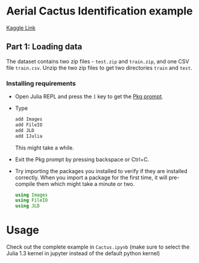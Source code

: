 # Aerial Cactus Identification example

[Kaggle Link](https://www.kaggle.com/c/aerial-cactus-identification)

## Part 1: Loading data

The dataset contains two zip files - `test.zip` and `train.zip`, and one CSV file `train.csv`. Unzip the two zip files to get two directories `train` and `test`.

### Installing requirements

 - Open Julia REPL and press the `]` key to get the [Pkg prompt](https://docs.julialang.org/en/v1/stdlib/Pkg/index.html).
 - Type
    ```Julia
    add Images
    add FileIO
    add JLD
    add IJulia
    ```

    This might take a while.
 - Exit the Pkg prompt by pressing backspace or Ctrl+C.
 - Try importing the packages you installed to verify if they are installed correctly. When you import a package for the first time, it will pre-compile them which might take a minute or two.
    ```julia
    using Images
    using FileIO
    using JLD
    ```

# Usage

Check out the complete example in `Cactus.ipynb` (make sure to select the Julia 1.3 kernel in jupyter instead of the default python kernel)
